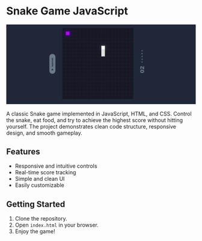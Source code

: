 # Snake Game JavaScript

![Snake Game Screenshot](snake_game.PNG)

A classic Snake game implemented in JavaScript, HTML, and CSS. Control the snake, eat food, and try to achieve the highest score without hitting yourself. The project demonstrates clean code structure, responsive design, and smooth gameplay.

## Features

- Responsive and intuitive controls  
- Real-time score tracking  
- Simple and clean UI  
- Easily customizable

## Getting Started

1. Clone the repository.
2. Open `index.html` in your browser.
3. Enjoy the game!
